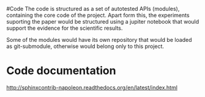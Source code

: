 #Code
The code is structured as a set of autotested APIs (modules),
containing the core code of the project. Apart form this, the
experiments suporting the paper would be structured using
a jupiter notebook that would support the evidence for the
scientific results.

Some of the modules would have its own repository that would
be loaded as git-submodule, otherwise would belong only to
this project.

# Code documentation
http://sphinxcontrib-napoleon.readthedocs.org/en/latest/index.html
